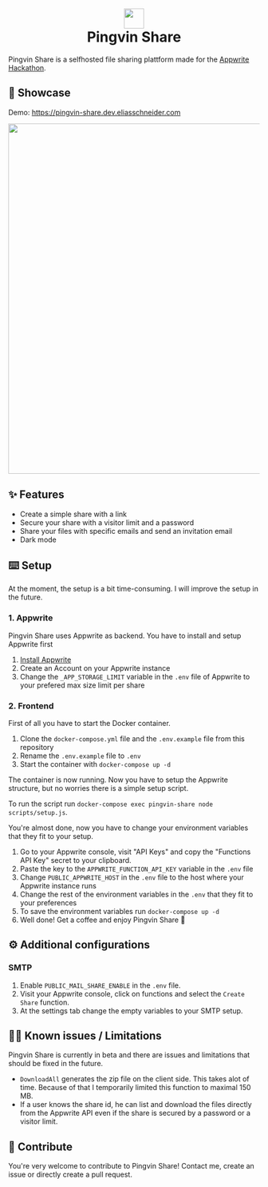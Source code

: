# <div align="center"><img  src="https://user-images.githubusercontent.com/58886915/166198400-c2134044-1198-4647-a8b6-da9c4a204c68.svg" width="40"/> </br>Pingvin Share</div>

Pingvin Share is a selfhosted file sharing plattform made for the [Appwrite Hackathon](https://dev.to/devteam/announcing-the-appwrite-hackathon-on-dev-1oc0).

## 🎪 Showcase

Demo: https://pingvin-share.dev.eliasschneider.com

<img src="https://user-images.githubusercontent.com/58886915/167101708-b85032ad-f5b1-480a-b8d7-ec0096ea2a43.png" width="700"/>

## ✨ Features

- Create a simple share with a link
- Secure your share with a visitor limit and a password
- Share your files with specific emails and send an invitation email
- Dark mode

## ⌨️ Setup

At the moment, the setup is a bit time-consuming. I will improve the setup in the future.

### 1. Appwrite

Pingvin Share uses Appwrite as backend. You have to install and setup Appwrite first

1.  [Install Appwrite](https://appwrite.io/docs/installation)
2.  Create an Account on your Appwrite instance
3.  Change the `_APP_STORAGE_LIMIT` variable in the `.env` file of Appwrite to your prefered max size limit per share

### 2. Frontend

First of all you have to start the Docker container.

1. Clone the `docker-compose.yml` file and the `.env.example` file from this repository
2. Rename the `.env.example` file to `.env`
3. Start the container with `docker-compose up -d`

The container is now running. Now you have to setup the Appwrite structure, but no worries there is a simple setup script.

To run the script run `docker-compose exec pingvin-share node scripts/setup.js`.

You're almost done, now you have to change your environment variables that they fit to your setup.

1.  Go to your Appwrite console, visit "API Keys" and copy the "Functions API Key" secret to your clipboard.
2.  Paste the key to the `APPWRITE_FUNCTION_API_KEY` variable in the `.env` file
3.  Change `PUBLIC_APPWRITE_HOST` in the `.env` file to the host where your Appwrite instance runs
4.  Change the rest of the environment variables in the `.env` that they fit to your preferences
5.  To save the environment variables run `docker-compose up -d`
6.  Well done! Get a coffee and enjoy Pingvin Share 🎉

## ⚙️ Additional configurations

### SMTP

1. Enable `PUBLIC_MAIL_SHARE_ENABLE` in the `.env` file.
2. Visit your Appwrite console, click on functions and select the `Create Share` function.
3. At the settings tab change the empty variables to your SMTP setup.

## 💁‍♂️ Known issues / Limitations

Pingvin Share is currently in beta and there are issues and limitations that should be fixed in the future.

- `DownloadAll` generates the zip file on the client side. This takes alot of time. Because of that I temporarily limited this function to maximal 150 MB.
- If a user knows the share id, he can list and download the files directly from the Appwrite API even if the share is secured by a password or a visitor limit.

## 🖤 Contribute

You're very welcome to contribute to Pingvin Share!
Contact me, create an issue or directly create a pull request.

